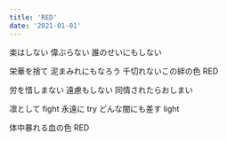 ```yaml
---
title: 'RED'
date: '2021-01-01'
---
```


楽はしない
偉ぶらない
誰のせいにもしない

栄華を捨て
泥まみれにもなろう
千切れないこの絆の色
RED

労を惜しまない
遠慮もしない
同情されたらおしまい

凛として fight
永遠に try
どんな闇にも差す light

体中暴れる血の色
RED

